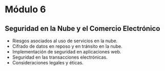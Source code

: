 # Módulo 6 
## Seguridad en la Nube y el Comercio Electrónico 
- Riesgos asociados al uso de servicios en la nube. 
- Cifrado de datos en reposo y en tránsito en la nube. 
- Implementación de seguridad en aplicaciones web. 
- Seguridad en las transacciones electrónicas. 
- Consideraciones legales y éticas. 